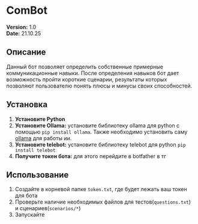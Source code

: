 # ComBot    
**Version:** 1.0    
**Date:** 21.10.25  

## Описание
Данный бот позволяет определить собственные примерные коммуникационные навыки. После определения навыков бот дает возможность пройти короткие сценарии, результаты которых позволяют пользователю понять плюсы и минусы своих способностей.

## Установка
1. **Установите Python**
2. **Установите Ollama:** установите библиотеку ollama для python с помощью `pip install ollama`. Также необходимо установить саму [ollama](https://ollama.com) для работы ии.
3. **Установите telebot:** установите библиотеку telebot для python `pip install telebot`
4. **Получите токен бота:** для этого перейдите в botfather в тг    

## Использование
1. Создайте в корневой папке `token.txt`, где будет лежать ваш токен для бота
2. Проверьте наличие необходимых файлов для тестов(`questions.txt`) и сценариев(`scenarios/*`)
3. Запускайте